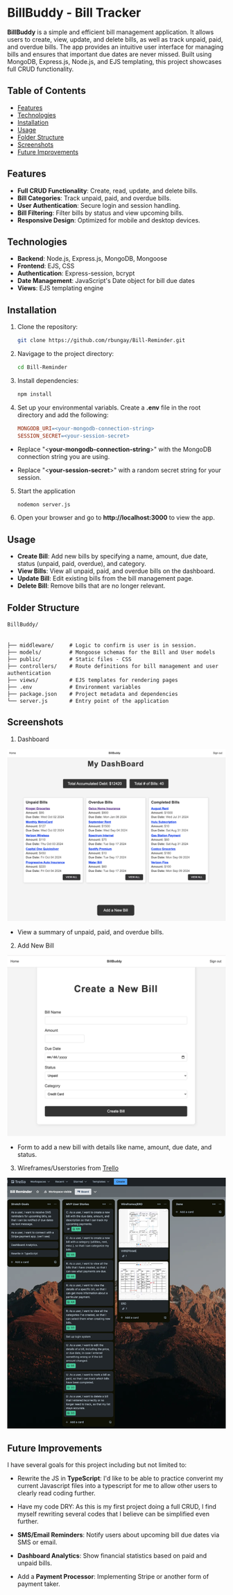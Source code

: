 # BillBuddy - Bill Tracker

**BillBuddy** is a simple and efficient bill management application. It allows users to create, view, update, and delete bills, as well as track unpaid, paid, and overdue bills. The app provides an intuitive user interface for managing bills and ensures that important due dates are never missed. Built using MongoDB, Express.js, Node.js, and EJS templating, this project showcases full CRUD functionality.

## Table of Contents

- [Features](#features)
- [Technologies](#technologies)
- [Installation](#installation)
- [Usage](#usage)
- [Folder Structure](#folder-structure)
- [Screenshots](#screenshots)
- [Future Improvements](#future-improvements)

## Features

- **Full CRUD Functionality**: Create, read, update, and delete bills.
- **Bill Categories**: Track unpaid, paid, and overdue bills.
- **User Authentication**: Secure login and session handling.
- **Bill Filtering**: Filter bills by status and view upcoming bills.
- **Responsive Design**: Optimized for mobile and desktop devices.

## Technologies

- **Backend**: Node.js, Express.js, MongoDB, Mongoose
- **Frontend**: EJS, CSS
- **Authentication**: Express-session, bcrypt
- **Date Management**: JavaScript's Date object for bill due dates
- **Views**: EJS templating engine

## Installation

1. Clone the repository:

   ```bash
   git clone https://github.com/rbungay/Bill-Reminder.git
   ```

2. Navigage to the project directory:

   ```bash
   cd Bill-Reminder
   ```

3. Install dependencies:

   ```bash
   npm install
   ```

4. Set up your environmental variabls. Create a **.env** file in the root directory and add the following:

   ```makefile
   MONGODB_URI=<your-mongodb-connection-string>
   SESSION_SECRET=<your-session-secret>
   ```

- Replace "<**your-mongodb-connection-string**>" with the MongoDB connection string you are using.

- Replace "<**your-session-secret**>" with a random secret string for your session.

5. Start the application

   ```bash
   nodemon server.js
   ```

6. Open your browser and go to **http://localhost:3000** to view the app.

## Usage

- **Create Bill**: Add new bills by specifying a name, amount, due date, status (unpaid, paid, overdue), and category.
- **View Bills**: View all unpaid, paid, and overdue bills on the dashboard.
- **Update Bill**: Edit existing bills from the bill management page.
- **Delete Bill**: Remove bills that are no longer relevant.

## Folder Structure

```plaintext
BillBuddy/


├── middleware/     # Logic to confirm is user is in session.
├── models/         # Mongoose schemas for the Bill and User models
├── public/         # Static files - CSS
├── controllers/    # Route definitions for bill management and user authentication
├── views/          # EJS templates for rendering pages
├── .env            # Environment variables
├── package.json    # Project metadata and dependencies
└── server.js       # Entry point of the application

```

## Screenshots

1. Dashboard

![BillBuddyDashBoard](/images/BillBuddy-Dashboard.png)

- View a summary of unpaid, paid, and overdue bills.

2. Add New Bill

![AddNewBillUI](/images/AddNewBill.png)

- Form to add a new bill with details like name, amount, due date, and status.

3. Wireframes/Userstories from [Trello](https://trello.com/invite/b/66fdab2b1f08f0d5d4379395/ATTI9ce86102df775ae45b7a80473fdc76a6EBF69F9F/bill-reminder)

![TrelloWireframe](/images/TrelloBoard.png)

## Future Improvements

I have several goals for this project including but not limited to:

- Rewrite the JS in **TypeScript**: I'd like to be able to practice converint my current Javascript files into a typescript for me to allow other users to clearly read coding further.

- Have my code DRY: As this is my first project doing a full CRUD, I find myself rewriting several codes that I believe can be simplified even further.

- **SMS/Email Reminders**: Notify users about upcoming bill due dates via SMS or email.

- **Dashboard Analytics**: Show financial statistics based on paid and unpaid bills.

- Add a **Payment Processor**: Implementing Stripe or another form of payment taker.
